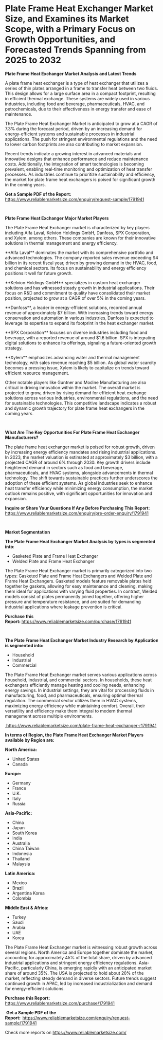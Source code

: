 <p><h1>Plate Frame Heat Exchanger Market Size, and Examines its Market Scope, with a Primary Focus on Growth Opportunities, and Forecasted Trends Spanning from 2025 to 2032</h1></p><p><strong>Plate Frame Heat Exchanger Market Analysis and Latest Trends</strong></p>
<p><p>A plate frame heat exchanger is a type of heat exchanger that utilizes a series of thin plates arranged in a frame to transfer heat between two fluids. This design allows for a large surface area in a compact footprint, resulting in efficient thermal exchange. These systems are widely used in various industries, including food and beverage, pharmaceuticals, HVAC, and petrochemicals, due to their effectiveness in energy transfer and ease of maintenance.</p><p>The Plate Frame Heat Exchanger Market is anticipated to grow at a CAGR of 7.3% during the forecast period, driven by an increasing demand for energy-efficient systems and sustainable processes in industrial applications. The push for stringent environmental regulations and the need to lower carbon footprints are also contributing to market expansion. </p><p>Recent trends indicate a growing interest in advanced materials and innovative designs that enhance performance and reduce maintenance costs. Additionally, the integration of smart technologies is becoming prevalent, enabling real-time monitoring and optimization of heat transfer processes. As industries continue to prioritize sustainability and efficiency, the market for plate frame heat exchangers is poised for significant growth in the coming years.</p></p>
<p><strong>Get a Sample PDF of the Report:&nbsp;</strong> <a href="https://www.reliablemarketsize.com/enquiry/request-sample/1791941?utm_campaign=3536&utm_medium=2&utm_source=Github&utm_content=ia&utm_term=10042025&utm_id=plate-frame-heat-exchanger">https://www.reliablemarketsize.com/enquiry/request-sample/1791941</a></p>
<p>&nbsp;</p>
<p><strong>Plate Frame Heat Exchanger Major Market Players</strong></p>
<p><p>The Plate Frame Heat Exchanger market is characterized by key players including Alfa Laval, Kelvion Holdings GmbH, Danfoss, SPX Corporation, and Xylem, among others. These companies are known for their innovative solutions in thermal management and energy efficiency.</p><p>**Alfa Laval** dominates the market with its comprehensive portfolio and advanced technologies. The company reported sales revenue exceeding $4 billion in its recent fiscal year, driven by growing demand in the HVAC, food, and chemical sectors. Its focus on sustainability and energy efficiency positions it well for future growth.</p><p>**Kelvion Holdings GmbH** specializes in custom heat exchanger solutions and has witnessed steady growth in industrial applications. Their focus on R&D and commitment to quality have consolidated their market position, projected to grow at a CAGR of over 5% in the coming years.</p><p>**Danfoss**, a leader in energy-efficient solutions, recorded annual revenue of approximately $7 billion. With increasing trends toward energy conservation and automation in various industries, Danfoss is expected to leverage its expertise to expand its footprint in the heat exchanger market.</p><p>**SPX Corporation** focuses on diverse industries including food and beverage, with a reported revenue of around $1.6 billion. SPX is integrating digital solutions to enhance its offerings, signaling a future-oriented growth strategy.</p><p>**Xylem** emphasizes advancing water and thermal management technology, with sales revenue reaching $5 billion. As global water scarcity becomes a pressing issue, Xylem is likely to capitalize on trends toward efficient resource management.</p><p>Other notable players like Guntner and Modine Manufacturing are also critical in driving innovation within the market. The overall market is projected to grow, driven by rising demand for efficient heat exchange solutions across various industries, environmental regulations, and the need for sustainable technologies. This competitive landscape indicates a robust and dynamic growth trajectory for plate frame heat exchangers in the coming years.</p></p>
<p>&nbsp;</p>
<p><strong>What Are The Key Opportunities For Plate Frame Heat Exchanger Manufacturers?</strong></p>
<p><p>The plate frame heat exchanger market is poised for robust growth, driven by increasing energy efficiency mandates and rising industrial applications. In 2023, the market valuation is estimated at approximately $3 billion, with a projected CAGR of around 6% through 2030. Key growth drivers include heightened demand in sectors such as food and beverage, pharmaceuticals, and HVAC systems, alongside advancements in thermal technology. The shift towards sustainable practices further underscores the adoption of these efficient systems. As global industries seek to enhance heat transfer efficiency while minimizing energy consumption, the market outlook remains positive, with significant opportunities for innovation and expansion.</p></p>
<p><strong>Inquire or Share Your Questions If Any Before Purchasing This Report:</strong> <a href="https://www.reliablemarketsize.com/enquiry/pre-order-enquiry/1791941?utm_campaign=3536&utm_medium=2&utm_source=Github&utm_content=ia&utm_term=10042025&utm_id=plate-frame-heat-exchanger">https://www.reliablemarketsize.com/enquiry/pre-order-enquiry/1791941</a></p>
<p>&nbsp;</p>
<p><strong>Market Segmentation</strong></p>
<p><strong>The Plate Frame Heat Exchanger Market Analysis by types is segmented into:</strong></p>
<p><ul><li>Gasketed Plate and Frame Heat Exchanger</li><li>Welded Plate and Frame Heat Exchanger</li></ul></p>
<p><p>The Plate Frame Heat Exchanger market is primarily categorized into two types: Gasketed Plate and Frame Heat Exchangers and Welded Plate and Frame Heat Exchangers. Gasketed models feature removable plates held together by gaskets, allowing for easy maintenance and cleaning, making them ideal for applications with varying fluid properties. In contrast, Welded models consist of plates permanently joined together, offering higher pressure and temperature resistance, and are suited for demanding industrial applications where leakage prevention is critical.</p></p>
<p><strong>Purchase this Report:&nbsp;</strong><a href="https://www.reliablemarketsize.com/purchase/1791941?utm_campaign=3536&utm_medium=2&utm_source=Github&utm_content=ia&utm_term=10042025&utm_id=plate-frame-heat-exchanger">https://www.reliablemarketsize.com/purchase/1791941</a></p>
<p>&nbsp;</p>
<p><strong>The Plate Frame Heat Exchanger Market Industry Research by Application is segmented into:</strong></p>
<p><ul><li>Household</li><li>Industrial</li><li>Commercial</li></ul></p>
<p><p>The Plate Frame Heat Exchanger market serves various applications across household, industrial, and commercial sectors. In households, these heat exchangers efficiently manage heating and cooling needs, enhancing energy savings. In industrial settings, they are vital for processing fluids in manufacturing, food, and pharmaceuticals, ensuring optimal thermal regulation. The commercial sector utilizes them in HVAC systems, maximizing energy efficiency while maintaining comfort. Overall, their versatility and efficiency make them integral to modern thermal management across multiple environments.</p></p>
<p><a href="https://www.reliablemarketsize.com/plate-frame-heat-exchanger-r1791941?utm_campaign=3536&utm_medium=2&utm_source=Github&utm_content=ia&utm_term=10042025&utm_id=plate-frame-heat-exchanger">&nbsp;https://www.reliablemarketsize.com/plate-frame-heat-exchanger-r1791941</a></p>
<p><strong>In terms of Region, the Plate Frame Heat Exchanger Market Players available by Region are:</strong></p>
<p>
    <p> <strong> North America: </strong>
        <ul>
            <li>United States</li>
            <li>Canada</li>
        </ul>
        </p> 
    <p> <strong> Europe: </strong>
        <ul>
            <li>Germany</li>
            <li>France</li>
            <li>U.K.</li>
            <li>Italy</li>
            <li>Russia</li>
        </ul>
        </p> 
    <p> <strong> Asia-Pacific: </strong>
        <ul>
            <li>China</li>
            <li>Japan</li>
            <li>South Korea</li>
            <li>India</li>
            <li>Australia</li>
            <li>China Taiwan</li>
            <li>Indonesia</li>
            <li>Thailand</li>
            <li>Malaysia</li>
        </ul>
        </p> 
    <p> <strong> Latin America: </strong>
        <ul>
            <li>Mexico</li>
            <li>Brazil</li>
            <li>Argentina Korea</li>
            <li>Colombia</li>
        </ul>
        </p> 
    <p> <strong> Middle East & Africa: </strong>
        <ul>
            <li>Turkey</li>
            <li>Saudi</li>
            <li>Arabia</li>
            <li>UAE</li>
            <li>Korea</li>
        </ul>
    </p>
    </p>
<p><p>The Plate Frame Heat Exchanger market is witnessing robust growth across several regions. North America and Europe together dominate the market, accounting for approximately 45% of the total share, driven by advanced industrial applications and stringent energy efficiency regulations. Asia-Pacific, particularly China, is emerging rapidly with an anticipated market share of around 35%. The USA is projected to hold about 20% of the market, reflecting steady demand in diverse sectors. Future trends suggest continued growth in APAC, led by increased industrialization and demand for energy-efficient solutions.</p></p>
<p><strong>Purchase this Report: </strong><a href="https://www.reliablemarketsize.com/purchase/1791941?utm_campaign=3536&utm_medium=2&utm_source=Github&utm_content=ia&utm_term=10042025&utm_id=plate-frame-heat-exchanger">https://www.reliablemarketsize.com/purchase/1791941</a></p>
<p>&nbsp;<strong>Get a Sample PDF of the Report:&nbsp;&nbsp;</strong><a href="https://www.reliablemarketsize.com/enquiry/request-sample/1791941?utm_campaign=3536&utm_medium=2&utm_source=Github&utm_content=ia&utm_term=10042025&utm_id=plate-frame-heat-exchanger">https://www.reliablemarketsize.com/enquiry/request-sample/1791941</a></p>
<p><strong></strong></p>
<p>Check more reports on <a href="https://www.reliablemarketsize.com/?utm_campaign=3536&utm_medium=2&utm_source=Github&utm_content=ia&utm_term=10042025&utm_id=plate-frame-heat-exchanger">https://www.reliablemarketsize.com/</a></p>